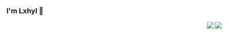 ### I'm Lxhyl 👋

<a href="https://github.com/lxhyl#gh-light-mode-only">
  <img align="right" src="https://github-readme-stats.vercel.app/api?username=lxhyl&show_icons=true&icon_color=805AD5&text_color=718096&bg_color=ffffff&hide_title=true#gh-light-mode-only" />
</a>

<a href="https://github.com/lxhyl#gh-dark-mode-only">
  <img align="right" src="https://github-readme-stats.vercel.app/api?username=lxhyl&show_icons=true&hide_title=true&theme=merko#gh-dark-mode-only" />
</a>
